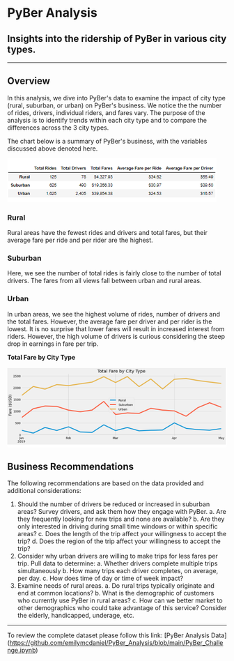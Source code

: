 # PyBer Analysis
Insights into the ridership of PyBer in various city types.
---
---

## Overview
In this analysis, we dive into PyBer's data to examine the impact of city type (rural, suburban, or urban) on PyBer's business. We notice the the number of rides, drivers, individual riders, and fares vary. The purpose of the analysis is to identify trends within each city type and to compare the differences across the 3 city types. 

The chart below is a summary of PyBer's business, with the variables discussed above denoted here.

![PyBer Summary](https://github.com/emilymcdaniel/PyBer_Analysis/blob/main/Resources/PyBer%20Summary.PNG?raw=true)

### Rural
Rural areas have the fewest rides and drivers and total fares, but their average fare per ride and per rider are the highest. 

### Suburban
Here, we see the number of total rides is fairly close to the number of total drivers. The fares from all views fall between urban and rural areas.

### Urban 
In urban areas, we see the highest volume of rides, number of drivers and the total fares. However, the average fare per driver and per rider is the lowest. It is no surprise that lower fares will result in increased interest from riders. However, the high volume of drivers is curious considering the steep drop in earnings in fare per trip.


**Total Fare by City Type**

![Total Fare by City Type](https://github.com/emilymcdaniel/PyBer_Analysis/blob/main/Resources/Fare%20v%20City%20Type.PNG?raw=true)

## Business Recommendations
The following recommendations are based on the data provided and additional considerations:
1. Should the number of drivers be reduced or increased in suburban areas? Survey drivers, and ask them how they engage with PyBer. 
   a. Are they frequently looking for new trips and none are available? 
   b. Are they only interested in driving during small time windows or within specific areas?
   c. Does the length of the trip affect your willingness to accept the trip?
   d. Does the region of the trip affect your willingness to accept the trip?
2. Consider why urban drivers are willing to make trips for less fares per trip. Pull data to determine:
   a. Whether drivers complete multiple trips simultaneously
   b. How many trips each driver completes, on average, per day.
   c. How does time of day or time of week impact?
3. Examine needs of rural areas.
   a. Do rural trips typically originate and end at common locations?
   b. What is the demographic of customers who currently use PyBer in rural areas? 
   c. How can we better market to other demographics who could take advantage of this service? Consider the elderly, handicapped, underage, etc.
---
To review the complete dataset please follow this link: [PyBer Analysis Data]
(https://github.com/emilymcdaniel/PyBer_Analysis/blob/main/PyBer_Challenge.ipynb)

